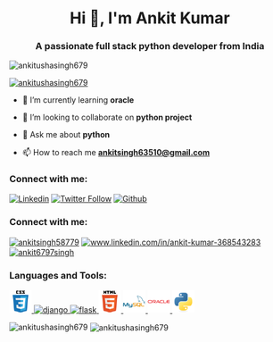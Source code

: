 <h1 align="center">Hi 👋, I'm Ankit Kumar</h1>
<h3 align="center">A passionate full stack python developer from India</h3>

<p align="left"> <img src="https://komarev.com/ghpvc/?username=ankitushasingh679&label=Profile%20views&color=0e75b6&style=flat" alt="ankitushasingh679" /> </p>

<p align="left"> <a href="https://github.com/ryo-ma/github-profile-trophy"><img src="https://github-profile-trophy.vercel.app/?username=ankitushasingh679" alt="ankitushasingh679" /></a> </p>

- 🌱 I’m currently learning **oracle**

- 👯 I’m looking to collaborate on **python project**

- 💬 Ask me about **python**

- 📫 How to reach me **ankitsingh63510@gmail.com**
### Connect with me:

[![Linkedin](https://img.shields.io/badge/-AnkitKumar-blue?style=flat-square&logo=linkedin&logoColor=white&link=https://www.linkedin.com/in/ankit-kumar-368543283/)](https://www.linkedin.com/in/ankit-kumar-368543283/)
[![Twitter Follow](https://img.shields.io/twitter/follow/AnkitSingh58779?color=1DA1F2&logo=twitter&style=flat-square)](https://twitter.com/AnkitSingh58779)
[![Github](https://img.shields.io/github/followers/Ankitkumar?label=Follow&style=social)](https://github.com/ankitushasingh679)


[twitter]: https://twitter.com/AnkitSingh58779
[linkedin]: https://www.linkedin.com/in/ankit-kumar-368543283

<h3 align="left">Connect with me:</h3>
<p align="left">
<a href="https://twitter.com/ankitsingh58779" target="blank"><img align="center" src="https://raw.githubusercontent.com/rahuldkjain/github-profile-readme-generator/master/src/images/icons/Social/twitter.svg" alt="ankitsingh58779" height="30" width="40" /></a>
<a href="https://linkedin.com/in/www.linkedin.com/in/ankit-kumar-368543283" target="blank"><img align="center" src="https://raw.githubusercontent.com/rahuldkjain/github-profile-readme-generator/master/src/images/icons/Social/linked-in-alt.svg" alt="www.linkedin.com/in/ankit-kumar-368543283" height="30" width="40" /></a>
<a href="https://instagram.com/ankit6797singh" target="blank"><img align="center" src="https://raw.githubusercontent.com/rahuldkjain/github-profile-readme-generator/master/src/images/icons/Social/instagram.svg" alt="ankit6797singh" height="30" width="40" /></a>
</p>

<h3 align="left">Languages and Tools:</h3>
<p align="left"> <a href="https://www.w3schools.com/css/" target="_blank" rel="noreferrer"> <img src="https://raw.githubusercontent.com/devicons/devicon/master/icons/css3/css3-original-wordmark.svg" alt="css3" width="40" height="40"/> </a> <a href="https://www.djangoproject.com/" target="_blank" rel="noreferrer"> <img src="https://cdn.worldvectorlogo.com/logos/django.svg" alt="django" width="40" height="40"/> </a> <a href="https://flask.palletsprojects.com/" target="_blank" rel="noreferrer"> <img src="https://www.vectorlogo.zone/logos/pocoo_flask/pocoo_flask-icon.svg" alt="flask" width="40" height="40"/> </a> <a href="https://www.w3.org/html/" target="_blank" rel="noreferrer"> <img src="https://raw.githubusercontent.com/devicons/devicon/master/icons/html5/html5-original-wordmark.svg" alt="html5" width="40" height="40"/> </a> <a href="https://www.mysql.com/" target="_blank" rel="noreferrer"> <img src="https://raw.githubusercontent.com/devicons/devicon/master/icons/mysql/mysql-original-wordmark.svg" alt="mysql" width="40" height="40"/> </a> <a href="https://www.oracle.com/" target="_blank" rel="noreferrer"> <img src="https://raw.githubusercontent.com/devicons/devicon/master/icons/oracle/oracle-original.svg" alt="oracle" width="40" height="40"/> </a> <a href="https://www.python.org" target="_blank" rel="noreferrer"> <img src="https://raw.githubusercontent.com/devicons/devicon/master/icons/python/python-original.svg" alt="python" width="40" height="40"/> </a> </p>

<p><img align="left" src="https://github-readme-stats.vercel.app/api/top-langs?username=ankitushasingh679&show_icons=true&locale=en&layout=compact" alt="ankitushasingh679" /></p>

<p>&nbsp;<img align="center" src="https://github-readme-stats.vercel.app/api?username=ankitushasingh679&show_icons=true&locale=en" alt="ankitushasingh679" /></p>

